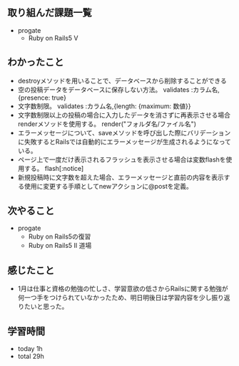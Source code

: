 ## 取り組んだ課題一覧
- progate
  - Ruby on Rails5 V 
## わかったこと
- destroyメソッドを用いることで、データベースから削除することができる
- 空の投稿データをデータベースに保存しない方法。
  validates :カラム名, {presence: true} 
- 文字数制限。
validates :カラム名,{length: {maximum: 数値}}
- 文字数制限以上の投稿の場合に入力したデータを消さずに再表示させる場合renderメソッドを使用する。
render("フォルダ名/ファイル名")
- エラーメッセージについて、saveメソッドを呼び出した際にバリデーションに失敗するとRailsでは自動的にエラーメッセージが生成されるようになっている。
- ページ上で一度だけ表示されるフラッシュを表示させる場合は変数flashを使用する。
flash[:notice]
- 新規投稿時に文字数を超えた場合、エラーメッセージと直前の内容を表示する使用に変更する手順としてnewアクションに@postを定義。
## 次やること
- progate
  - Ruby on Rails5の復習
  - Ruby on Rails5 II 道場
## 感じたこと
- 1月は仕事と資格の勉強の忙しさ、学習意欲の低さからRailsに関する勉強が何一つ手をつけられていなかったため、明日明後日は学習内容を少し振り返りたいと思った。
## 学習時間
- today 1h
- total 29h
